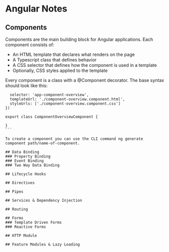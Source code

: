 # Angular Notes

## Components

Components are the main building block for Angular applications. Each component consists of:

- An HTML template that declares what renders on the page
- A Typescript class that defines behavior
- A CSS selector that defines how the component is used in a template
- Optionally, CSS styles applied to the template

Every component is a class with a @Component decorator.
The base syntax should look like this:

````@Component({
  selector: 'app-component-overview',
  templateUrl: './component-overview.component.html',
  styleUrls: ['./component-overview.component.css']
})

export class ComponentOverviewComponent {

}
```

To create a component you can use the CLI command ng generate component path/name-of-component.

## Data Binding
### Property Binding
### Event Binding
### Two Way Data Binding

## Lifecycle Hooks

## Directives

## Pipes

## Services & Dependency Injection

## Routing

## Forms
### Template Driven Forms
### Reactive Forms

## HTTP Module

## Feature Modules & Lazy Loading
````
